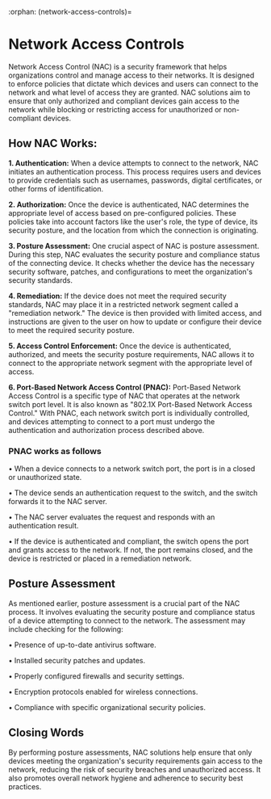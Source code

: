 :orphan:
(network-access-controls)=

# Network Access Controls

Network Access Control (NAC) is a security framework that helps organizations control and manage access to their networks. It is designed to enforce policies that dictate which devices and users can connect to the network and what level of access they are granted. NAC solutions aim to ensure that only authorized and compliant devices gain access to the network while blocking or restricting access for unauthorized or non-compliant devices.

## How NAC Works:

**1.	Authentication:** When a device attempts to connect to the network, NAC initiates an authentication process. This process requires users and devices to provide credentials such as usernames, passwords, digital certificates, or other forms of identification.

**2.	Authorization:** Once the device is authenticated, NAC determines the appropriate level of access based on pre-configured policies. These policies take into account factors like the user's role, the type of device, its security posture, and the location from which the connection is originating.

**3.	Posture Assessment:** One crucial aspect of NAC is posture assessment. During this step, NAC evaluates the security posture and compliance status of the connecting device. It checks whether the device has the necessary security software, patches, and configurations to meet the organization's security standards.

**4.	Remediation:** If the device does not meet the required security standards, NAC may place it in a restricted network segment called a "remediation network." The device is then provided with limited access, and instructions are given to the user on how to update or configure their device to meet the required security posture.

**5.	Access Control Enforcement:** Once the device is authenticated, authorized, and meets the security posture requirements, NAC allows it to connect to the appropriate network segment with the appropriate level of access.

**6. Port-Based Network Access Control (PNAC):** Port-Based Network Access Control is a specific type of NAC that operates at the network switch port level. It is also known as "802.1X Port-Based Network Access Control." With PNAC, each network switch port is individually controlled, and devices attempting to connect to a port must undergo the authentication and authorization process described above.

### PNAC works as follows

•	When a device connects to a network switch port, the port is in a closed or unauthorized state.

•	The device sends an authentication request to the switch, and the switch forwards it to the NAC server.

•	The NAC server evaluates the request and responds with an authentication result.

•	If the device is authenticated and compliant, the switch opens the port and grants access to the network. If not, the port remains closed, and the device is restricted or placed in a remediation network.

## Posture Assessment

As mentioned earlier, posture assessment is a crucial part of the NAC process. It involves evaluating the security posture and compliance status of a device attempting to connect to the network. The assessment may include checking for the following:

•	Presence of up-to-date antivirus software.

•	Installed security patches and updates.

•	Properly configured firewalls and security settings.

•	Encryption protocols enabled for wireless connections.

•	Compliance with specific organizational security policies.

## Closing Words

By performing posture assessments, NAC solutions help ensure that only devices meeting the organization's security requirements gain access to the network, reducing the risk of security breaches and unauthorized access. It also promotes overall network hygiene and adherence to security best practices.